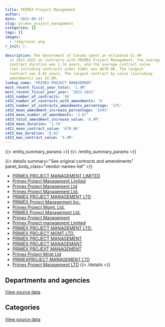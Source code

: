 ```yaml
---
title: PRIMEX Project Management
author: ''
date: '2022-09-15'
slug: primex_project_management
categories: []
tags: []
images:
  - /img/cover.png
r_init: |-
  
description: The Government of Canada spent an estimated $1.4M
  in 2021-2022 on contracts with PRIMEX Project Management. The average
  contract duration was 1.74 years, and the average contract value
  (not including contracts under $10k) was $670.9K. The longest
  contract was 6.01 years. The largest contract by value (including
  amendments) was $5.0M.
lookup_name: 'PRIMEX PROJECT MANAGEMENT'
most_recent_fiscal_year_total: '1.4M'
most_recent_fiscal_year_year: '2021-2022'
s431_number_of_contracts: '36'
s431_number_of_contracts_with_amendments: '6'
s431_number_of_contracts_amendments_percentage: '17%'
s432_mean_amendment_increase_percentage: '244%'
s434_mean_number_of_amendments: '2.67'
s433_total_amendment_increase_value: '6.9M'
s424_mean_duration: '1.74'
s421_mean_contract_value: '670.9K'
s425_max_duration: '6.01'
s422_max_contract_value: '5.0M'
---
```


<script src="/rmarkdown-libs/htmlwidgets/htmlwidgets.js"></script>
<link href="/rmarkdown-libs/datatables-css/datatables-crosstalk.css" rel="stylesheet" />
<script src="/rmarkdown-libs/datatables-binding/datatables.js"></script>
<script src="/rmarkdown-libs/jquery/jquery-3.6.0.min.js"></script>
<link href="/rmarkdown-libs/dt-core-bootstrap/css/dataTables.bootstrap.min.css" rel="stylesheet" />
<link href="/rmarkdown-libs/dt-core-bootstrap/css/dataTables.bootstrap.extra.css" rel="stylesheet" />
<script src="/rmarkdown-libs/dt-core-bootstrap/js/jquery.dataTables.min.js"></script>
<script src="/rmarkdown-libs/dt-core-bootstrap/js/dataTables.bootstrap.min.js"></script>
<link href="/rmarkdown-libs/crosstalk/css/crosstalk.min.css" rel="stylesheet" />
<script src="/rmarkdown-libs/crosstalk/js/crosstalk.min.js"></script>
<script src="/rmarkdown-libs/htmlwidgets/htmlwidgets.js"></script>
<link href="/rmarkdown-libs/datatables-css/datatables-crosstalk.css" rel="stylesheet" />
<script src="/rmarkdown-libs/datatables-binding/datatables.js"></script>
<script src="/rmarkdown-libs/jquery/jquery-3.6.0.min.js"></script>
<link href="/rmarkdown-libs/dt-core-bootstrap/css/dataTables.bootstrap.min.css" rel="stylesheet" />
<link href="/rmarkdown-libs/dt-core-bootstrap/css/dataTables.bootstrap.extra.css" rel="stylesheet" />
<script src="/rmarkdown-libs/dt-core-bootstrap/js/jquery.dataTables.min.js"></script>
<script src="/rmarkdown-libs/dt-core-bootstrap/js/dataTables.bootstrap.min.js"></script>
<link href="/rmarkdown-libs/crosstalk/css/crosstalk.min.css" rel="stylesheet" />
<script src="/rmarkdown-libs/crosstalk/js/crosstalk.min.js"></script>

{{< entity_summary_params >}}
{{< /entity_summary_params >}}

{{< details summary="See original contracts and amendments" panel_body_class="vendor-names-list" >}}
- [PRIMEX PROJECT MANAGEMENT LIMITED](https://search.open.canada.ca/en/ct/?sort=contract_value_f%20desc&page=1&search_text=%22PRIMEX%20PROJECT%20MANAGEMENT%20LIMITED%22)
- [Primex Project Management Limited](https://search.open.canada.ca/en/ct/?sort=contract_value_f%20desc&page=1&search_text=%22Primex%20Project%20Management%20Limited%22)
- [Primex Project Management Ltd](https://search.open.canada.ca/en/ct/?sort=contract_value_f%20desc&page=1&search_text=%22Primex%20Project%20Management%20Ltd%22)
- [Primex Project Management Ltd.](https://search.open.canada.ca/en/ct/?sort=contract_value_f%20desc&page=1&search_text=%22Primex%20Project%20Management%20Ltd.%22)
- [PRIMEX PROJECT MANAGEMENT LTD](https://search.open.canada.ca/en/ct/?sort=contract_value_f%20desc&page=1&search_text=%22PRIMEX%20PROJECT%20MANAGEMENT%20LTD%22)
- [PRIMEX Project Management Inc.](https://search.open.canada.ca/en/ct/?sort=contract_value_f%20desc&page=1&search_text=%22PRIMEX%20Project%20Management%20Inc.%22)
- [Primex Project Mgmt. Ltd.](https://search.open.canada.ca/en/ct/?sort=contract_value_f%20desc&page=1&search_text=%22Primex%20Project%20Mgmt.%20Ltd.%22)
- [PRIMEX Project Management Ltd.](https://search.open.canada.ca/en/ct/?sort=contract_value_f%20desc&page=1&search_text=%22PRIMEX%20Project%20Management%20Ltd.%22)
- [Primex Project Management](https://search.open.canada.ca/en/ct/?sort=contract_value_f%20desc&page=1&search_text=%22Primex%20Project%20Management%22)
- [Primex Project management Limited](https://search.open.canada.ca/en/ct/?sort=contract_value_f%20desc&page=1&search_text=%22Primex%20Project%20management%20Limited%22)
- [PRIMEX PROJECT MANAGEMENT LTD.](https://search.open.canada.ca/en/ct/?sort=contract_value_f%20desc&page=1&search_text=%22PRIMEX%20PROJECT%20MANAGEMENT%20LTD.%22)
- [PRIMEX PROJECT MGMT.LTD.](https://search.open.canada.ca/en/ct/?sort=contract_value_f%20desc&page=1&search_text=%22PRIMEX%20PROJECT%20MGMT.LTD.%22)
- [PRIMEX PROJECT MANAGEMENT](https://search.open.canada.ca/en/ct/?sort=contract_value_f%20desc&page=1&search_text=%22PRIMEX%20PROJECT%20MANAGEMENT%22)
- [PRIMEX PROJECT MANAGEMANT](https://search.open.canada.ca/en/ct/?sort=contract_value_f%20desc&page=1&search_text=%22PRIMEX%20PROJECT%20MANAGEMANT%22)
- [PRIMEX PROJEXT MANAGEMENT](https://search.open.canada.ca/en/ct/?sort=contract_value_f%20desc&page=1&search_text=%22PRIMEX%20PROJEXT%20MANAGEMENT%22)
- [Primex Project Mngt Ltd](https://search.open.canada.ca/en/ct/?sort=contract_value_f%20desc&page=1&search_text=%22Primex%20Project%20Mngt%20Ltd%22)
- [PRIMEXPROJECT MANAGEMENT LTD](https://search.open.canada.ca/en/ct/?sort=contract_value_f%20desc&page=1&search_text=%22PRIMEXPROJECT%20MANAGEMENT%20LTD%22)
- [Primex Project Management LTD](https://search.open.canada.ca/en/ct/?sort=contract_value_f%20desc&page=1&search_text=%22Primex%20Project%20Management%20LTD%22)
{{< /details >}}

## Departments and agencies

<div id="htmlwidget-1" style="width:100%;height:auto;" class="datatables html-widget"></div>
<script type="application/json" data-for="htmlwidget-1">{"x":{"style":"bootstrap","filter":"none","vertical":false,"data":[["<a href=\"/departments/dnd-mdn/\">National Defence<\/a>","<a href=\"/departments/nrc-cnrc/\">National Research Council Canada<\/a>","<a href=\"/departments/tc/\">Transport Canada<\/a>"],[4928476.19,null,null],[6845738.03,52059.53,null],[4793073.88,null,24923.55],[1406677.68,null,null]],"container":"<table class=\"table table-striped table-hover row-border order-column display\">\n  <thead>\n    <tr>\n      <th>Department<\/th>\n      <th>2018-2019<\/th>\n      <th>2019-2020<\/th>\n      <th>2020-2021<\/th>\n      <th>2021-2022<\/th>\n    <\/tr>\n  <\/thead>\n<\/table>","options":{"order":[[4,"desc"]],"pageLength":10,"autoWidth":true,"columnDefs":[{"targets":1,"render":"function(data, type, row, meta) {\n    return type !== 'display' ? data : DTWidget.formatCurrency(data, \"$\", 2, 3, \",\", \".\", true, null);\n  }"},{"targets":2,"render":"function(data, type, row, meta) {\n    return type !== 'display' ? data : DTWidget.formatCurrency(data, \"$\", 2, 3, \",\", \".\", true, null);\n  }"},{"targets":3,"render":"function(data, type, row, meta) {\n    return type !== 'display' ? data : DTWidget.formatCurrency(data, \"$\", 2, 3, \",\", \".\", true, null);\n  }"},{"targets":4,"render":"function(data, type, row, meta) {\n    return type !== 'display' ? data : DTWidget.formatCurrency(data, \"$\", 2, 3, \",\", \".\", true, null);\n  }"},{"width":"16%","targets":[1,2,3,4]},{"className":"dt-right","targets":[1,2,3,4]}],"orderClasses":false}},"evals":["options.columnDefs.0.render","options.columnDefs.1.render","options.columnDefs.2.render","options.columnDefs.3.render"],"jsHooks":[]}</script>
<p class="text-right">
<a href="https://github.com/GoC-Spending/contracts-data/tree/main/data/out/vendors/primex_project_management/summary_by_fiscal_year_by_department.csv" class="source-data-link btn btn-link">View source data</a>
</p>

## Categories

<div id="htmlwidget-2" style="width:100%;height:auto;" class="datatables html-widget"></div>
<script type="application/json" data-for="htmlwidget-2">{"x":{"style":"bootstrap","filter":"none","vertical":false,"data":[["<a href=\"/categories/facilities_and_construction/\">Facilities and construction<\/a>","<a href=\"/categories/defence/\">Defence<\/a>","<a href=\"/categories/professional_services/\">Professional services<\/a>","<a href=\"/categories/information_technology/\">Information technology<\/a>","<a href=\"/categories/industrial_products_and_services/\">Industrial products and services<\/a>","<a href=\"/categories/human_capital/\">Human capital<\/a>"],[1777723.27,2806793.19,88475.06,null,107495.3,147989.37],[1735976.78,3124572.89,97432.61,null,1767735.76,172079.52],[1527428.28,2960565.6,59390.14,24923.55,74080.5,171609.35],[470403.74,655723.04,13993.29,null,94948.25,171609.35]],"container":"<table class=\"table table-striped table-hover row-border order-column display\">\n  <thead>\n    <tr>\n      <th>Category<\/th>\n      <th>2018-2019<\/th>\n      <th>2019-2020<\/th>\n      <th>2020-2021<\/th>\n      <th>2021-2022<\/th>\n    <\/tr>\n  <\/thead>\n<\/table>","options":{"order":[[4,"desc"]],"dom":"t","pageLength":30,"autoWidth":true,"columnDefs":[{"targets":1,"render":"function(data, type, row, meta) {\n    return type !== 'display' ? data : DTWidget.formatCurrency(data, \"$\", 2, 3, \",\", \".\", true, null);\n  }"},{"targets":2,"render":"function(data, type, row, meta) {\n    return type !== 'display' ? data : DTWidget.formatCurrency(data, \"$\", 2, 3, \",\", \".\", true, null);\n  }"},{"targets":3,"render":"function(data, type, row, meta) {\n    return type !== 'display' ? data : DTWidget.formatCurrency(data, \"$\", 2, 3, \",\", \".\", true, null);\n  }"},{"targets":4,"render":"function(data, type, row, meta) {\n    return type !== 'display' ? data : DTWidget.formatCurrency(data, \"$\", 2, 3, \",\", \".\", true, null);\n  }"},{"width":"16%","targets":[1,2,3,4]},{"className":"dt-right","targets":[1,2,3,4]}],"orderClasses":false,"lengthMenu":[10,25,30,50,100]}},"evals":["options.columnDefs.0.render","options.columnDefs.1.render","options.columnDefs.2.render","options.columnDefs.3.render"],"jsHooks":[]}</script>
<p class="text-right">
<a href="https://github.com/GoC-Spending/contracts-data/tree/main/data/out/vendors/primex_project_management/summary_by_fiscal_year_by_category.csv" class="source-data-link btn btn-link">View source data</a>
</p>
